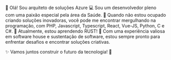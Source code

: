 👋 Olá! Sou arquiteto de soluções Azure
💻 Sou um desenvolvedor pleno com uma paixão especial pela área da Saúde. 
🏥 Quando não estou ocupado criando soluções inovadoras, você pode me encontrar mergulhando na programação, com PHP, Javascript, Typescript, React, Vue-JS, Python, C e C#. 
🚀 Atualmente, estou aprendendo RUST! 🦀 Com uma experiência valiosa em software house e sustentação de software, estou sempre pronto para enfrentar desafios e encontrar soluções criativas. 

✨ Vamos juntos construir o futuro da tecnologia! 🌟
